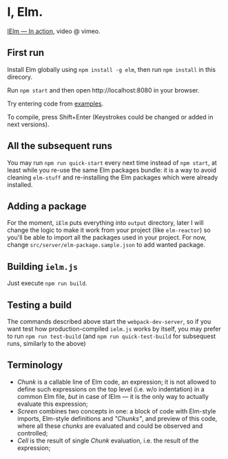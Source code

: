 # I, Elm.

[IElm — In action](https://vimeo.com/242822314), video @ vimeo.

## First run

Install Elm globally using `npm install -g elm`, then run `npm install` in this direcory.

Run `npm start` and then open http://localhost:8080 in your browser.

Try entering code from [examples](./examples).

To compile, press Shift+Enter (Keystrokes could be changed or added in next versions).

## All the subsequent runs

You may run `npm run quick-start` every next time instead of `npm start`, at least while you re-use the same Elm packages bundle: it is a way to avoid cleaning `elm-stuff` and re-installing the Elm packages which were already installed.

## Adding a package

For the moment, `iElm` puts everything into `output` directory, later I will change the logic to make it work from your project (like `elm-reactor`) so you'll be able to import all the packages used in your project. For now, change `src/server/elm-package.sample.json` to add wanted package.

## Building `ielm.js`

Just execute `npm run build`.

## Testing a build

The commands described above start the `webpack-dev-server`, so if you want test how production-compiled `ielm.js` works by itself, you may prefer to run `npm run test-build` (and `npm run quick-test-build` for subsequest runs, similarly to the above)

## Terminology

* _Chunk_ is a callable line of Elm code, an expression; it is not allowed to define such expressions on the top level (i.e. w/o indentation) in a common Elm file, _but_ in case of IElm — it is the only way to actually evaluate this expression;
* _Screen_ combines two concepts in one: a block of code with Elm-style imports, Elm-style definitions and _"Chunks"_, and preview of this code, where all these _chunks_ are evaluated and could be observed and controlled;
* _Cell_ is the result of single _Chunk_ evaluation, i.e. the result of the expression;
